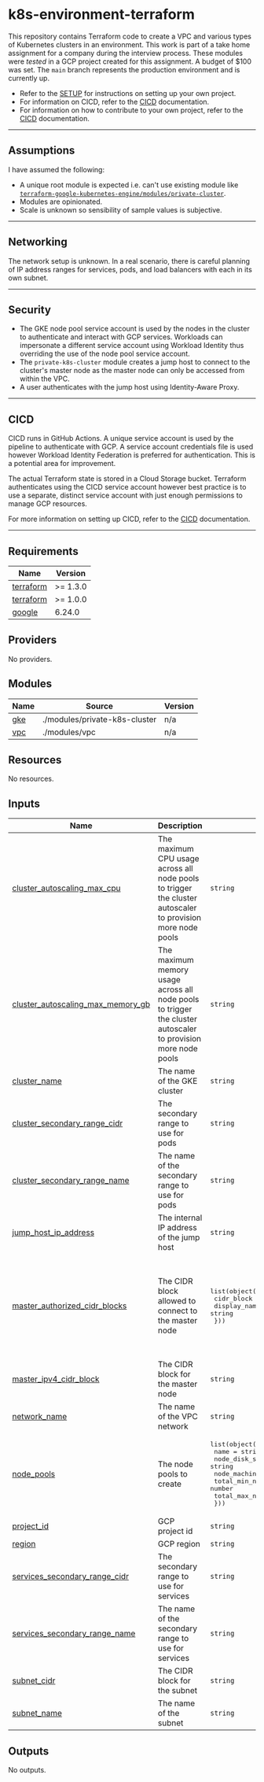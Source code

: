 # k8s-environment-terraform
This repository contains Terraform code to create a VPC and various types of Kubernetes clusters in 
an environment. This work is part of a take home assignment for a company during the interview process.
These modules were _tested_ in a GCP project created for this assignment. A budget of $100 was set. 
The `main` branch represents the production environment and is currently up.

* Refer to the [SETUP](https://github.com/florenciacomuzzi/k8s-environment-terraform/blob/main/docs/SETUP.md) 
for instructions on setting up your own project.
* For information on CICD, refer to the
[CICD](https://github.com/florenciacomuzzi/k8s-environment-terraform/blob/main/docs/SETUP.md) documentation.
* For information on how to contribute to your own project, refer to the
[CICD](https://github.com/florenciacomuzzi/k8s-environment-terraform/blob/main/docs/SDLC.md) documentation.

---

## Assumptions
I have assumed the following:
* A unique root module is expected i.e. can't use existing module like 
[`terraform-google-kubernetes-engine/modules/private-cluster`](https://github.com/terraform-google-modules/terraform-google-kubernetes-engine/tree/v36.1.0/modules/beta-private-cluster).
* Modules are opinionated.
* Scale is unknown so sensibility of sample values is subjective.

---

## Networking
The network setup is unknown. In a real scenario, there is careful planning of IP address ranges for 
services, pods, and load balancers with each in its own subnet.

---

## Security
* The GKE node pool service account is used by the nodes in the cluster to authenticate and interact 
with GCP services. Workloads can impersonate a different service account using Workload Identity thus
overriding the use of the node pool service account.
* The `private-k8s-cluster` module creates a jump host to connect to the cluster's master node as
the master node can only be accessed from within the VPC.
* A user authenticates with the jump host using Identity-Aware Proxy.

---

## CICD
CICD runs in GitHub Actions. A unique service account is used by the pipeline to authenticate with 
GCP. A service account credentials file is used however Workload Identity Federation is preferred 
for authentication. This is a potential area for improvement. 

The actual Terraform state is stored in a Cloud Storage bucket. Terraform authenticates using the
CICD service account however best practice is to use a separate, distinct service account with just
enough permissions to manage GCP resources.

For more information on setting up CICD, refer to the
[CICD](https://github.com/florenciacomuzzi/k8s-environment-terraform/blob/main/docs/SETUP.md) documentation.

---

<!-- BEGIN_TF_DOCS -->
## Requirements

| Name | Version |
|------|---------|
| <a name="requirement_terraform"></a> [terraform](#requirement\_terraform) | >= 1.3.0 |
| <a name="requirement_terraform"></a> [terraform](#requirement\_terraform) | >= 1.0.0 |
| <a name="requirement_google"></a> [google](#requirement\_google) | 6.24.0 |

## Providers

No providers.

## Modules

| Name | Source | Version |
|------|--------|---------|
| <a name="module_gke"></a> [gke](#module\_gke) | ./modules/private-k8s-cluster | n/a |
| <a name="module_vpc"></a> [vpc](#module\_vpc) | ./modules/vpc | n/a |

## Resources

No resources.

## Inputs

| Name | Description | Type | Default | Required |
|------|-------------|------|---------|:--------:|
| <a name="input_cluster_autoscaling_max_cpu"></a> [cluster\_autoscaling\_max\_cpu](#input\_cluster\_autoscaling\_max\_cpu) | The maximum CPU usage across all node pools to trigger the cluster autoscaler to provision more node pools | `string` | `"8"` | no |
| <a name="input_cluster_autoscaling_max_memory_gb"></a> [cluster\_autoscaling\_max\_memory\_gb](#input\_cluster\_autoscaling\_max\_memory\_gb) | The maximum memory usage across all node pools to trigger the cluster autoscaler to provision more node pools | `string` | `"32"` | no |
| <a name="input_cluster_name"></a> [cluster\_name](#input\_cluster\_name) | The name of the GKE cluster | `string` | n/a | yes |
| <a name="input_cluster_secondary_range_cidr"></a> [cluster\_secondary\_range\_cidr](#input\_cluster\_secondary\_range\_cidr) | The secondary range to use for pods | `string` | n/a | yes |
| <a name="input_cluster_secondary_range_name"></a> [cluster\_secondary\_range\_name](#input\_cluster\_secondary\_range\_name) | The name of the secondary range to use for pods | `string` | `"gke-pods"` | no |
| <a name="input_jump_host_ip_address"></a> [jump\_host\_ip\_address](#input\_jump\_host\_ip\_address) | The internal IP address of the jump host | `string` | n/a | yes |
| <a name="input_master_authorized_cidr_blocks"></a> [master\_authorized\_cidr\_blocks](#input\_master\_authorized\_cidr\_blocks) | The CIDR block allowed to connect to the master node | <pre>list(object({<br/>    cidr_block   = string<br/>    display_name = string<br/>  }))</pre> | <pre>[<br/>  {<br/>    "cidr_block": "10.0.0.7/32",<br/>    "display_name": "Network 1"<br/>  },<br/>  {<br/>    "cidr_block": "192.168.1.0/24",<br/>    "display_name": "Network 2"<br/>  }<br/>]</pre> | no |
| <a name="input_master_ipv4_cidr_block"></a> [master\_ipv4\_cidr\_block](#input\_master\_ipv4\_cidr\_block) | The CIDR block for the master node | `string` | n/a | yes |
| <a name="input_network_name"></a> [network\_name](#input\_network\_name) | The name of the VPC network | `string` | n/a | yes |
| <a name="input_node_pools"></a> [node\_pools](#input\_node\_pools) | The node pools to create | <pre>list(object({<br/>    name                 = string<br/>    node_disk_size_gb    = string<br/>    node_machine_type    = string<br/>    total_min_node_count = number<br/>    total_max_node_count = number<br/>  }))</pre> | n/a | yes |
| <a name="input_project_id"></a> [project\_id](#input\_project\_id) | GCP project id | `string` | `"florenciacomuzzi"` | no |
| <a name="input_region"></a> [region](#input\_region) | GCP region | `string` | `"us-east1"` | no |
| <a name="input_services_secondary_range_cidr"></a> [services\_secondary\_range\_cidr](#input\_services\_secondary\_range\_cidr) | The secondary range to use for services | `string` | `"10.30.0.0/16"` | no |
| <a name="input_services_secondary_range_name"></a> [services\_secondary\_range\_name](#input\_services\_secondary\_range\_name) | The name of the secondary range to use for services | `string` | `"gke-services"` | no |
| <a name="input_subnet_cidr"></a> [subnet\_cidr](#input\_subnet\_cidr) | The CIDR block for the subnet | `string` | n/a | yes |
| <a name="input_subnet_name"></a> [subnet\_name](#input\_subnet\_name) | The name of the subnet | `string` | n/a | yes |

## Outputs

No outputs.
<!-- END_TF_DOCS -->